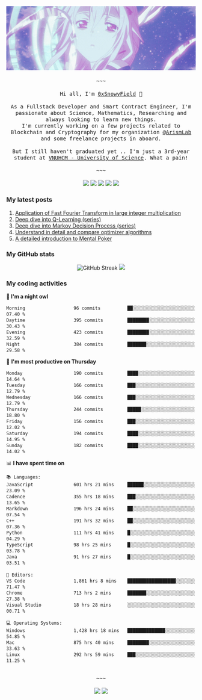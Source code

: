 <div align='center'>
<img src="./assets/banner.gif" alt="Banner" width="1000" />
  <samp>
    </br></br>~~~</br></br>
    Hi all, I'm <a href="https://snowyfield.me/">0xSnowyField</a> 🧸
    </br></br>
    As a Fullstack Developer and Smart Contract Engineer, I'm passionate about Science, Mathematics, Researching and always looking to learn new things.</br> I'm currently working on a few projects related to Blockchain and Cryptography for my organization <a href="https://github.com/ArismLab">@ArismLab</a> and some freelance projects in aboard.
    </br></br>
    But I still haven't graduated yet .. I'm just a 3rd-year student at <a href="https://en.hcmus.edu.vn/">VNUHCM - University of Science</a>. What a pain!
    </br></br>~~~</br></br>
  </samp>
  <a href = "https://wakatime.com/@SnowyField1906"><img src="https://img.shields.io/badge/-Wakatime-000000?style=for-the-badge&logo=wakatime&logoColor=white" target="_blank"></a>
  <a href="https://linkedin.com/in/NHThuan" target="_blank"><img src="https://img.shields.io/badge/-LinkedIn-0A66C2?style=for-the-badge&logo=linkedin&logoColor=white" target="_blank"></a>
  <a href="https://stackoverflow.com/users/17358240/snowyfield" target="_blank"><img src="https://img.shields.io/badge/StackOverflow-F58025?style=for-the-badge&logo=stackoverflow&logoColor=white" target="_blank"></a>
  <a href="https://facebook.com/SnowyField1906" target="_blank"><img src="https://img.shields.io/badge/-Facebook-0A66C2?style=for-the-badge&logo=facebook&logoColor=white" target="_blank"></a>
  <a href="https://x.com/SnowyField1906" target="_blank"><img src="https://img.shields.io/badge/-Twitter-000000?style=for-the-badge&logo=x&logoColor=white" target="_blank"></a>
</div>

### My latest posts

1. [Application of Fast Fourier Transform in large integer multiplication](https://www.snowyfield.me/posts/ung-dung-fast-fourier-transform-trong-phep-nhan-so-nguyen-lon)
2. [Deep dive into Q-Learning (series)](https://www.snowyfield.me/posts/hieu-sau-ve-q-learning-phan-1)
3. [Deep dive into Markov Decision Process (series)](https://www.snowyfield.me/posts/hieu-sau-ve-markov-decision-process-phan-1)
4. [Understand in detail and compare optimizer algorithms](https://www.snowyfield.me/posts/tim-hieu-chi-tiet-va-so-sanh-cac-thuat-toan-optimizer)
5. [A detailed introduction to Mental Poker](https://www.snowyfield.me/posts/gioi-thieu-chi-tiet-ve-bai-toan-mental-poker)

### My GitHub stats

<div align="center">
  <img src="https://github-readme-streak-stats.herokuapp.com?user=SnowyFIeld1906&theme=swift&hide_border=true&date_format=M%20j%5B%2C%20Y%5D&card_width=1000" alt="GitHub Streak" />
  <img src='http://github-profile-summary-cards.vercel.app/api/cards/profile-details?username=SnowyFIeld1906&theme=swift' width='1000px'/>
</div>

### My coding activities

<!--START_SECTION:waka-->
**🦉 I'm a night owl** 

```text
Morning                  96 commits          ██░░░░░░░░░░░░░░░░░░░░░░░   07.40 % 
Daytime                  395 commits         ████████░░░░░░░░░░░░░░░░░   30.43 % 
Evening                  423 commits         ████████░░░░░░░░░░░░░░░░░   32.59 % 
Night                    384 commits         ███████░░░░░░░░░░░░░░░░░░   29.58 % 
```
📅 **I'm most productive on Thursday** 

```text
Monday                   190 commits         ████░░░░░░░░░░░░░░░░░░░░░   14.64 % 
Tuesday                  166 commits         ███░░░░░░░░░░░░░░░░░░░░░░   12.79 % 
Wednesday                166 commits         ███░░░░░░░░░░░░░░░░░░░░░░   12.79 % 
Thursday                 244 commits         █████░░░░░░░░░░░░░░░░░░░░   18.80 % 
Friday                   156 commits         ███░░░░░░░░░░░░░░░░░░░░░░   12.02 % 
Saturday                 194 commits         ████░░░░░░░░░░░░░░░░░░░░░   14.95 % 
Sunday                   182 commits         ████░░░░░░░░░░░░░░░░░░░░░   14.02 % 
```


📊 **I have spent time on** 

```text
📚 Languages: 
JavaScript               601 hrs 21 mins     ██████░░░░░░░░░░░░░░░░░░░   23.09 % 
Cadence                  355 hrs 18 mins     ███░░░░░░░░░░░░░░░░░░░░░░   13.65 % 
Markdown                 196 hrs 24 mins     ██░░░░░░░░░░░░░░░░░░░░░░░   07.54 % 
C++                      191 hrs 32 mins     ██░░░░░░░░░░░░░░░░░░░░░░░   07.36 % 
Python                   111 hrs 41 mins     █░░░░░░░░░░░░░░░░░░░░░░░░   04.29 % 
TypeScript               98 hrs 25 mins      █░░░░░░░░░░░░░░░░░░░░░░░░   03.78 % 
Java                     91 hrs 27 mins      █░░░░░░░░░░░░░░░░░░░░░░░░   03.51 % 

📑 Editors: 
VS Code                  1,861 hrs 8 mins    ██████████████████░░░░░░░   71.47 % 
Chrome                   713 hrs 2 mins      ███████░░░░░░░░░░░░░░░░░░   27.38 % 
Visual Studio            18 hrs 28 mins      ░░░░░░░░░░░░░░░░░░░░░░░░░   00.71 % 

💻 Operating Systems: 
Windows                  1,428 hrs 18 mins   ██████████████░░░░░░░░░░░   54.85 % 
Mac                      875 hrs 40 mins     ████████░░░░░░░░░░░░░░░░░   33.63 % 
Linux                    292 hrs 59 mins     ███░░░░░░░░░░░░░░░░░░░░░░   11.25 % 
```

<div align='center'><samp></br>~~~</br></br></samp><img src='http://img.shields.io/badge/2.6%20thousand%20hours%20of%20coding-black?style=for-the-badge' /> <img src='https://img.shields.io/badge/3.4%20million%20lines%20of%20code-black?style=for-the-badge' /></div>


<!--END_SECTION:waka-->
